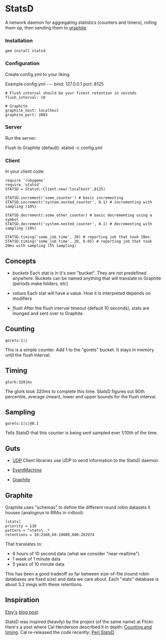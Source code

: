# StatsD

A network daemon for aggregating statistics (counters and timers), rolling them up, then sending them to [graphite][graphite].


### Installation

    gem install statsd

### Configuration

Create config.yml to your liking.

Example config.yml
    ---
    bind: 127.0.0.1
    port: 8125

    # Flush interval should be your finest retention in seconds
    flush_interval: 10

    # Graphite
    graphite_host: localhost
    graphite_port: 2003



### Server
Run the server:

Flush to Graphite (default):
    statsd -c config.yml

### Client
In your client code:

    require 'rubygems'
    require 'statsd'
    STATSD = Statsd::Client.new('localhost',8125)

    STATSD.increment('some_counter') # basic incrementing
    STATSD.increment('system.nested_counter', 0.1) # incrementing with sampling (10%)

    STATSD.decrement(:some_other_counter) # basic decrememting using a symbol
    STATSD.decrement('system.nested_counter', 0.1) # decrementing with sampling (10%)

    STATSD.timing('some_job_time', 20) # reporting job that took 20ms
    STATSD.timing('some_job_time', 20, 0.05) # reporting job that took 20ms with sampling (5% sampling)

Concepts
--------

* *buckets*
  Each stat is in it's own "bucket". They are not predefined anywhere. Buckets can be named anything that will translate to Graphite (periods make folders, etc)

* *values*
  Each stat will have a value. How it is interpreted depends on modifiers

* *flush*
  After the flush interval timeout (default 10 seconds), stats are munged and sent over to Graphite.

Counting
--------

    gorets:1|c

This is a simple counter. Add 1 to the "gorets" bucket. It stays in memory until the flush interval.


Timing
------

    glork:320|ms

The glork took 320ms to complete this time. StatsD figures out 90th percentile, average (mean), lower and upper bounds for the flush interval.

Sampling
--------

    gorets:1|c|@0.1

Tells StatsD that this counter is being sent sampled ever 1/10th of the time.


Guts
----

* [UDP][udp]
  Client libraries use UDP to send information to the StatsD daemon.

* [EventMachine][eventmachine]
* [Graphite][graphite]


Graphite
--------

Graphite uses "schemas" to define the different round robin datasets it houses (analogous to RRAs in rrdtool):

    [stats]
    priority = 110
    pattern = ^stats\..*
    retentions = 10:2160,60:10080,600:262974

That translates to:

* 6 hours of 10 second data (what we consider "near-realtime")
* 1 week of 1 minute data
* 5 years of 10 minute data

This has been a good tradeoff so far between size-of-file (round robin databases are fixed size) and data we care about. Each "stats" database is about 3.2 megs with these retentions.


Inspiration
-----------
[Etsy's][etsy] [blog post][blog post].

StatsD was inspired (heavily) by the project (of the same name) at Flickr. Here's a post where Cal Henderson described it in depth:
[Counting and timing](http://code.flickr.com/blog/2008/10/27/counting-timing/). Cal re-released the code recently: [Perl StatsD](https://github.com/iamcal/Flickr-StatsD)


[graphite]: http://graphite.wikidot.com
[etsy]: http://www.etsy.com
[blog post]: http://codeascraft.etsy.com/2011/02/15/measure-anything-measure-everything/
[udp]: http://enwp.org/udp
[eventmachine]: http://rubyeventmachine.com/

